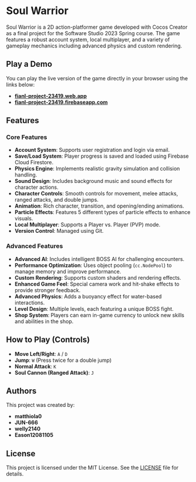 # Soul Warrior

Soul Warrior is a 2D action-platformer game developed with Cocos Creator as a final project for the Software Studio 2023 Spring course. The game features a robust account system, local multiplayer, and a variety of gameplay mechanics including advanced physics and custom rendering.

## Play a Demo

You can play the live version of the game directly in your browser using the links below:

- **[fianl-project-23419.web.app](https://fianl-project-23419.web.app/)**
- **[fianl-project-23419.firebaseapp.com](https://fianl-project-23419.firebaseapp.com/)**

## Features

### Core Features
- **Account System**: Supports user registration and login via email.
- **Save/Load System**: Player progress is saved and loaded using Firebase Cloud Firestore.
- **Physics Engine**: Implements realistic gravity simulation and collision handling.
- **Sound Design**: Includes background music and sound effects for character actions.
- **Character Controls**: Smooth controls for movement, melee attacks, ranged attacks, and double jumps.
- **Animation**: Rich character, transition, and opening/ending animations.
- **Particle Effects**: Features 5 different types of particle effects to enhance visuals.
- **Local Multiplayer**: Supports a Player vs. Player (PVP) mode.
- **Version Control**: Managed using Git.

### Advanced Features
- **Advanced AI**: Includes intelligent BOSS AI for challenging encounters.
- **Performance Optimization**: Uses object pooling (`cc.NodePool`) to manage memory and improve performance.
- **Custom Rendering**: Supports custom shaders and rendering effects.
- **Enhanced Game Feel**: Special camera work and hit-shake effects to provide stronger feedback.
- **Advanced Physics**: Adds a buoyancy effect for water-based interactions.
- **Level Design**: Multiple levels, each featuring a unique BOSS fight.
- **Shop System**: Players can earn in-game currency to unlock new skills and abilities in the shop.

## How to Play (Controls)

- **Move Left/Right**: `A` / `D`
- **Jump**: `W` (Press twice for a double jump)
- **Normal Attack**: `K`
- **Soul Cannon (Ranged Attack)**: `J`

## Authors

This project was created by:
- **matthiola0**
- **JUN-666**
- **welly2140**
- **Eason12081105**

## License

This project is licensed under the MIT License. See the [LICENSE](LICENSE) file for details.